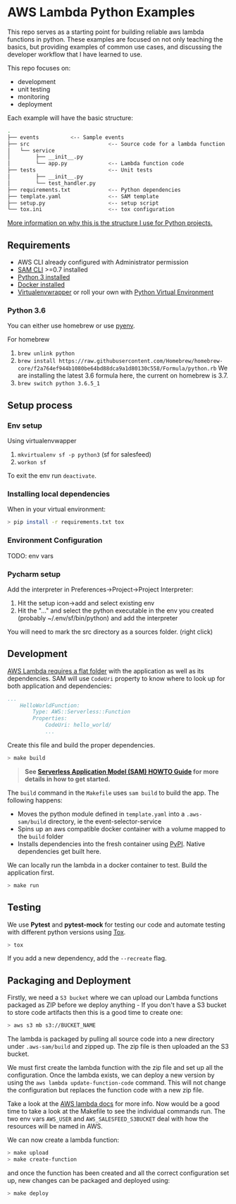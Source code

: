# AWS Lambda Python Examples

This repo serves as a starting point for building reliable aws lambda functions in python. These examples are focused 
on not only teaching the basics, but providing examples of common use cases, and discussing the developer workflow that
I have learned to use.

This repo focuses on:
* development
* unit testing
* monitoring
* deployment


Each example will have the basic structure:

```bash
.
├── events			<-- Sample events
├── src                         <-- Source code for a lambda function
│   └── service
│   	 ├── __init__.py
│   	 └── app.py             <-- Lambda function code
├── tests                       <-- Unit tests
│	     ├── __init__.py
│	     └── test_handler.py
├── requirements.txt            <-- Python dependencies
├── template.yaml               <-- SAM template
├── setup.py                    <-- setup script 
└── tox.ini               	    <-- tox configuration
```

[More information on why this is the structure I use for Python projects.](https://blog.ionelmc.ro/2014/05/25/python-packaging/)

## Requirements

* AWS CLI already configured with Administrator permission
* [SAM CLI](https://docs.aws.amazon.com/serverless-application-model/latest/developerguide/serverless-sam-cli-install.html) >=0.7 installed
* [Python 3 installed](https://www.python.org/downloads/)
* [Docker installed](https://www.docker.com/community-edition)
* [Virtualenvwrapper](https://virtualenvwrapper.readthedocs.io/en/latest/) or roll your own with [Python Virtual Environment](http://docs.python-guide.org/en/latest/dev/virtualenvs/)

### Python 3.6

You can either use homebrew or use [pyenv](https://github.com/pyenv/pyenv).

For homebrew

1. `brew unlink python`
2. `brew install https://raw.githubusercontent.com/Homebrew/homebrew-core/f2a764ef944b1080be64bd88dca9a1d80130c558/Formula/python.rb` We are installing the latest 3.6 formula here, the current on homebrew is 3.7.
3. `brew switch python 3.6.5_1`

## Setup process

### Env setup

Using virtualenvwapper

1. `mkvirtualenv sf -p python3` (sf for salesfeed)
2. `workon sf`

To exit the env run `deactivate`.

### Installing local dependencies

When in your virtual environment:

```bash
> pip install -r requirements.txt tox
```

### Environment Configuration

TODO: env vars


### Pycharm setup

Add the interpreter in Preferences->Project->Project Interpreter:

1. Hit the setup icon->add and select existing env
2. Hit the "..." and select the python executable in the env you created (probably ~/.env/sf/bin/python) and add the interpreter

You will need to mark the src directory as a sources folder. (right click)

##  Development

[AWS Lambda requires a flat folder](https://docs.aws.amazon.com/lambda/latest/dg/lambda-python-how-to-create-deployment-package.html) with the application as well as its dependencies. SAM will use `CodeUri` property to know where to look up for both application and dependencies:

```yaml
...
    HelloWorldFunction:
        Type: AWS::Serverless::Function
        Properties:
            CodeUri: hello_world/
            ...
```

Create this file and build the proper dependencies.

```bash
> make build
```


> **See [Serverless Application Model (SAM) HOWTO Guide](https://github.com/awslabs/serverless-application-model/blob/master/HOWTO.md) for more details in how to get started.**

The `build` command in the `Makefile` uses `sam build` to build the app. The following happens:

* Moves the python module defined in `template.yaml` into a `.aws-sam/build` directory, ie the event-selector-service
* Spins up an aws compatible docker container with a volume mapped to the `build` folder
* Installs dependencies into the fresh container using [PyPI](https://pypi.org/). Native dependencies get built here.

We can locally run the lambda in a docker container to test. Build the application first.

```bash
> make run
```

## Testing

We use **Pytest** and **pytest-mock** for testing our code and automate testing with different python versions using [Tox](https://tox.readthedocs.io/en/latest/).

```bash
> tox
```

If you add a new dependency, add the `--recreate` flag.

## Packaging and Deployment

Firstly, we need a `S3 bucket` where we can upload our Lambda functions packaged as ZIP before we deploy anything - If you don't have a S3 bucket to store code artifacts then this is a good time to create one:

```bash
> aws s3 mb s3://BUCKET_NAME
```

The lambda is packaged by pulling all source code into a new directory under `.aws-sam/build` and zipped up.
The zip file is then uploaded an the S3 bucket.

We must first create the lambda function with the zip file and set up all the configuration. Once the lambda exists, we can deploy a new
version by using the `aws lambda update-function-code` command.  This will not change the configuration but replaces the
function code with a new zip file.

Take a look at the [AWS lambda docs](https://docs.aws.amazon.com/cli/latest/reference/lambda/index.html) for more info. 
Now would be a good time to take a look at the Makefile to see the individual commands run. The two env vars `AWS_USER`
and `AWS_SALESFEED_S3BUCKET` deal with how the resources will be named in AWS.

We can now  create a lambda function:

```bash
> make upload
> make create-function
```

and once the function has been created and all the correct configuration set up, new changes can be packaged and deployed using:

```bash
> make deploy
```
